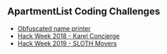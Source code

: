 ## ApartmentList Coding Challenges

* [Obfuscated name printer](obfuscated/)
* [Hack Week 2018 - Karel Concierge](hw2018)
* [Hack Week 2019 - SLOTH Movers](hw2019)
